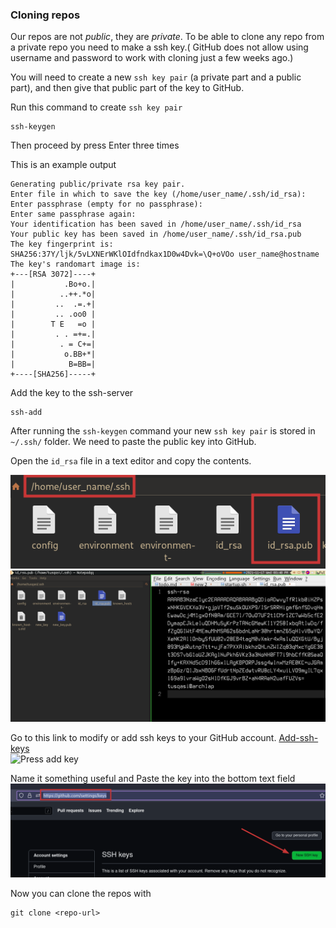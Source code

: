 ### Cloning repos

Our repos are not *public*, they are *private*. To be able to clone any repo from a private repo you need to make a ssh key.( GitHub does not allow using username and password to work with cloning just a few weeks ago.)

You will need to create a new `ssh key pair` (a private part and a public part), and then give that public part of the key to GitHub.


Run this command to create `ssh key pair`
```
ssh-keygen
```

Then proceed by press Enter three times

This is an example output
```
Generating public/private rsa key pair.
Enter file in which to save the key (/home/user_name/.ssh/id_rsa):
Enter passphrase (empty for no passphrase):
Enter same passphrase again:
Your identification has been saved in /home/user_name/.ssh/id_rsa
Your public key has been saved in /home/user_name/.ssh/id_rsa.pub
The key fingerprint is:
SHA256:37Y/ljk/5vLXNErWKlOIdfndkax1D0w4Dvk=\Q+oVOo user_name@hostname
The key's randomart image is:
+---[RSA 3072]----+
|           .Bo+o.|
|          ..++.*o|
|         ..  .=.+|
|         .. .oo0 |
|        T E   =o |
|         . . =+=.|
|          . = C+=|
|           o.BB+*|
|            B=BB=|
+----[SHA256]-----+
```

Add the key to the ssh-server
```
ssh-add
```
After running the `ssh-keygen` command your new `ssh key pair` is stored in `~/.ssh/` folder. We need to paste the public key into GitHub.

Open the `id_rsa` file in a text editor and copy the contents.

![Copy the contents](./assets/imgs/public_key.png)
![Copy the contents](./assets/imgs/copy_public_key.png)

Go to this link to modify or add ssh keys to your GitHub account. [Add-ssh-keys](./assets/imgs/add_public_key.png)  
![Press add key](https://imgur.com/a/olQPAsZ)

Name it something useful and Paste the key into the bottom text field  
![Paste the key](./assets/imgs/add_public_key.png) 

Now you can clone the repos with  

```
git clone <repo-url>
```
